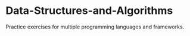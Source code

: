 # Data-Structures-and-Algorithms
Practice exercises for multiple programming languages and frameworks.
